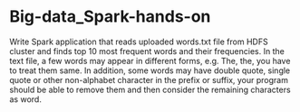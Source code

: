 # Big-data_Spark-hands-on
Write Spark application that reads uploaded words.txt file from HDFS cluster and finds top 10 most frequent words and their frequencies. In the text file, a few words may appear in different forms, e.g. The, the, you have to treat them same. In addition, some words may have double quote, single quote or other non-alphabet character in the prefix or suffix, your program should be able to remove them and then consider the remaining characters as word. 
